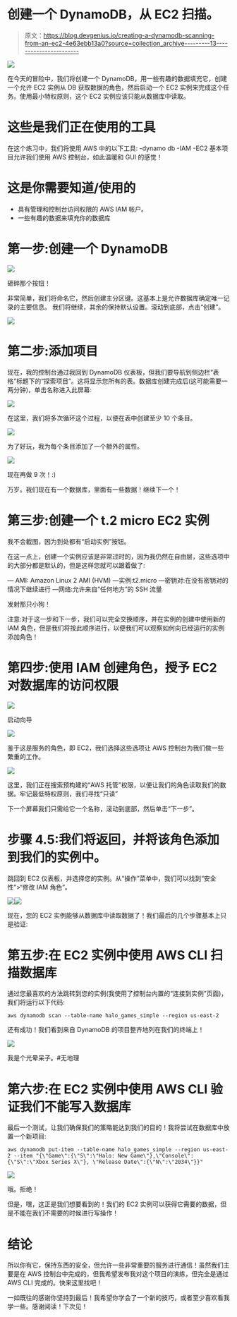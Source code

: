 # 创建一个 DynamoDB，从 EC2 扫描。

> 原文：<https://blog.devgenius.io/creating-a-dynamodb-scanning-from-an-ec2-4e63ebb13a0?source=collection_archive---------13----------------------->

![](img/7e9b36de1918c4491c8b582964f2668f.png)

在今天的冒险中，我们将创建一个 DynamoDB，用一些有趣的数据填充它，创建一个允许 EC2 实例从 DB 获取数据的角色，然后启动一个 EC2 实例来完成这个任务。使用最小特权原则，这个 EC2 实例应该只能从数据库中读取。

# 这些是我们正在使用的工具

在这个练习中，我们将使用 AWS 中的以下工具:
-dynamo db
-IAM
-EC2
基本项目允许我们使用 AWS 控制台，如此温暖和 GUI 的感觉！

# 这是你需要知道/使用的

*   具有管理和控制台访问权限的 AWS IAM 帐户。
*   一些有趣的数据来填充你的数据库

# 第一步:创建一个 DynamoDB

![](img/8153cb3ded85d3b449201e716a85dc87.png)

砸碎那个按钮！

非常简单，我们将命名它，然后创建主分区键。这基本上是允许数据库确定唯一记录的主要信息。
我们将继续，其余的保持默认设置。滚动到底部，点击“创建”。

![](img/c79e2bc453b79bbfe901de663ad0525d.png)

# 第二步:添加项目

现在，我的控制台通过我回到 DynamoDB 仪表板，但我们要导航到侧边栏“表格”标题下的“探索项目”。这将显示您所有的表。数据库创建完成后(这可能需要一两分钟)，单击名称进入此屏幕:

![](img/160124478ad21d0e0fcb78115d07ec05.png)

在这里，我们将多次循环这个过程，以便在表中创建至少 10 个条目。

![](img/e8e2c10bea317c595e14bbd21a12a187.png)

为了好玩，我为每个条目添加了一个额外的属性。

![](img/1a4b248d18e4b496de21def1daf8acfd.png)

现在再做 9 次！:)

万岁。我们现在有一个数据库，里面有一些数据！继续下一个！

# 第三步:创建一个 t.2 micro EC2 实例

我不会截图，因为到处都有“启动实例”按钮。

在这一点上，创建一个实例应该是非常过时的，因为我仍然在自由层，这些选项中的大部分都是默认的，但是这样您就可以跟着做了:

— AMI: Amazon Linux 2 AMI (HVM)
—实例:t2.micro
—密钥对:在没有密钥对的情况下继续进行
—网络:允许来自“任何地方”的 SSH 流量

发射那只小狗！

注意:对于这一步和下一步，我们可以完全交换顺序，并在实例的创建中使用新的 IAM 角色，但是我们将按此顺序进行，以便我们可以观察如何向已经运行的实例添加角色！

# 第四步:使用 IAM 创建角色，授予 EC2 对数据库的访问权限

![](img/101a705684c43cc62566fe78fc5b2786.png)

启动向导

![](img/b47094a779582ea1b77b6c8b187b5ca0.png)

鉴于这是服务的角色，即 EC2，我们选择这些选项让 AWS 控制台为我们做一些繁重的工作。

![](img/1107f7b5e0518bf134a6cff3d2ced69d.png)

这里，我们正在搜索预构建的“AWS 托管”权限，以便让我们的角色读取我们的数据。牢记最低特权原则，我们寻找“只读”

下一个屏幕我们只需给它一个名称，滚动到底部，然后单击“下一步”。

# 步骤 4.5:我们将返回，并将该角色添加到我们的实例中。

跳回到 EC2 仪表板，并选择您的实例。从“操作”菜单中，我们可以找到“安全性”>“修改 IAM 角色”。

![](img/1a885af427d72a6f040e9018e411db4d.png)![](img/142e05741049af1a3b891e481bbba759.png)

现在，您的 EC2 实例能够从数据库中读取数据了！我们最后的几个步骤基本上只是验证:

# 第五步:在 EC2 实例中使用 AWS CLI 扫描数据库

通过您最喜欢的方法跳转到您的实例(我使用了控制台内置的“连接到实例”页面)，我们将运行以下代码:

`aws dynamodb scan --table-name halo_games_simple --region us-east-2`

还有成功！我们看到来自 DynamoDB 的项目整齐地列在我们的终端上！

![](img/608033ef68ce57c75e8eae4b28db430b.png)

我是个光晕呆子。#无地理

# 第六步:在 EC2 实例中使用 AWS CLI 验证我们不能写入数据库

最后一个测试，让我们确保我们的策略能达到我们的目的！我将尝试在数据库中放置一个新项目:

`aws dynamodb put-item --table-name halo_games_simple --region us-east-2 --item "{\"Game\":{\"S\":\"Halo: New Game\"},\"Console\":{\"S\":\"Xbox Series X\"}, \"Release Date\":{\"N\":\"2034\"}}"`

![](img/ea4eba43e894f9779b5cf9198dcadb48.png)

哦。拒绝！

但是，嘿，这正是我们想要看到的！我们的 EC2 实例可以获得它需要的数据，但是不能在我们不需要的时候进行写操作！

# **结论**

所以你有它，保持东西的安全，但允许一些非常重要的服务进行通信！虽然我们主要是在 AWS 控制台中完成的，但我希望发布我对这个项目的演练，但完全是通过 AWS CLI 完成的。快来这里找吧！

一如既往的感谢你坚持到最后！我希望你学会了一个新的技巧，或者至少喜欢看我学一些。感谢阅读！下次见！